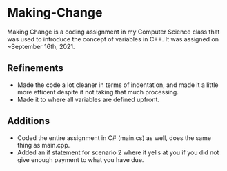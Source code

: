 # Making-Change
Making Change is a coding assignment in my Computer Science class that was used to introduce the concept of variables in C++. It was assigned on ~September 16th, 2021.

## Refinements
- Made the code a lot cleaner in terms of indentation, and made it a little more efficent despite it not taking that much processing. 
- Made it to where all variables are defined upfront. 

## Additions
- Coded the entire assignment in C# (main.cs) as well, does the same thing as main.cpp.
- Added an if statement for scenario 2 where it yells at you if you did not give enough payment to what you have due.
